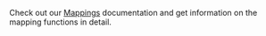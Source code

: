 Check out our [Mappings](../../build/mapping/cosmos.md) documentation and get information on the mapping functions in detail.
